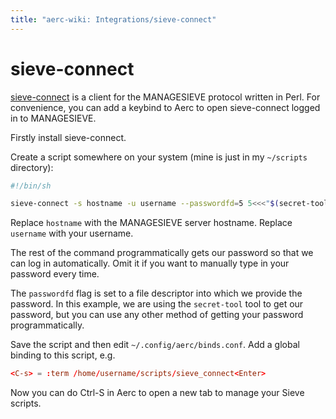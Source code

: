 ```yaml
---
title: "aerc-wiki: Integrations/sieve-connect"
---
```


# sieve-connect

[sieve-connect](https://github.com/philpennock/sieve-connect) is a client for
the MANAGESIEVE protocol written in Perl. For convenience, you can add a
keybind to Aerc to open sieve-connect logged in to MANAGESIEVE.

Firstly install sieve-connect.

Create a script somewhere on your system (mine is just in my `~/scripts`
directory):

```sh
#!/bin/sh

sieve-connect -s hostname -u username --passwordfd=5 5<<<"$(secret-tool lookup Title 'main email')"
```

Replace `hostname` with the MANAGESIEVE server hostname. Replace `username`
with your username.

The rest of the command programmatically gets our password so that we can log
in automatically. Omit it if you want to manually type in your password every
time.

The `passwordfd` flag is set to a file descriptor into which we provide the
password. In this example, we are using the `secret-tool` tool to get our
password, but you can use any other method of getting your password
programmatically.

Save the script and then edit `~/.config/aerc/binds.conf`. Add a global
binding to this script, e.g.

```conf
<C-s> = :term /home/username/scripts/sieve_connect<Enter>
```

Now you can do Ctrl-S in Aerc to open a new tab to manage your Sieve scripts.

